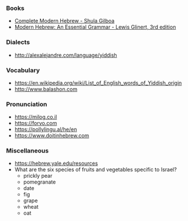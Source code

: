 ### Books

- [Complete Modern Hebrew - Shula Gilboa](https://library.teachyourself.com/id004325151)
- [Modern Hebrew: An Essential Grammar - Lewis Glinert, 3rd edition](http://alexalejandre.com/language/Hebrew%20-%20Essential%20Grammar.pdf)

### Dialects

- http://alexalejandre.com/language/yiddish

### Vocabulary

- https://en.wikipedia.org/wiki/List_of_English_words_of_Yiddish_origin
- http://www.balashon.com

### Pronunciation

- https://milog.co.il
- https://forvo.com
- https://pollylingu.al/he/en
- https://www.doitinhebrew.com

### Miscellaneous

- https://hebrew.yale.edu/resources
- What are the six species of fruits and vegetables specific to Israel?
  - prickly pear
  - pomegranate
  - date
  - fig
  - grape
  - wheat
  - oat
